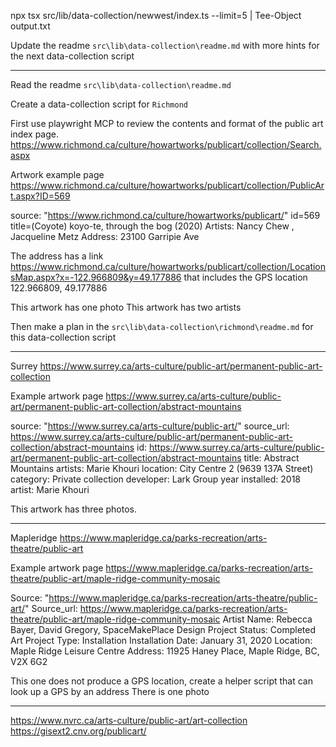 npx tsx src/lib/data-collection/newwest/index.ts --limit=5 | Tee-Object output.txt



Update the readme `src\lib\data-collection\readme.md` with more hints for the next data-collection script 


----

Read the readme `src\lib\data-collection\readme.md`

Create a data-collection script for `Richmond`

First use playwright MCP to review the contents and format of the public art index page.
https://www.richmond.ca/culture/howartworks/publicart/collection/Search.aspx

Artwork example page
https://www.richmond.ca/culture/howartworks/publicart/collection/PublicArt.aspx?ID=569

source: "https://www.richmond.ca/culture/howartworks/publicart/"
id=569
title=(Coyote) koyo-te, through the bog (2020)
Artists: Nancy Chew , Jacqueline Metz
Address: 23100 Garripie Ave

The address has a link https://www.richmond.ca/culture/howartworks/publicart/collection/LocationsMap.aspx?x=-122.966809&y=49.177886 that includes the GPS location 122.966809, 49.177886

This artwork has one photo
This artwork has two artists

Then make a plan in the `src\lib\data-collection\richmond\readme.md` for this data-collection script

----

Surrey 
https://www.surrey.ca/arts-culture/public-art/permanent-public-art-collection

Example artwork page
https://www.surrey.ca/arts-culture/public-art/permanent-public-art-collection/abstract-mountains

source: "https://www.surrey.ca/arts-culture/public-art/"
source_url: https://www.surrey.ca/arts-culture/public-art/permanent-public-art-collection/abstract-mountains
id: https://www.surrey.ca/arts-culture/public-art/permanent-public-art-collection/abstract-mountains
title: Abstract Mountains
artists: Marie Khouri
location: City Centre 2 (9639 137A Street)
category: Private collection
developer: Lark Group
year installed: 2018
artist: Marie Khouri

This artwork has three photos.


----

Mapleridge 
https://www.mapleridge.ca/parks-recreation/arts-theatre/public-art

Example artwork page
https://www.mapleridge.ca/parks-recreation/arts-theatre/public-art/maple-ridge-community-mosaic

Source: "https://www.mapleridge.ca/parks-recreation/arts-theatre/public-art/"
Source_url: https://www.mapleridge.ca/parks-recreation/arts-theatre/public-art/maple-ridge-community-mosaic
Artist Name: Rebecca Bayer, David Gregory, SpaceMakePlace Design
Project Status: Completed
Art Project Type: Installation
Installation Date: January 31, 2020
Location: Maple Ridge Leisure Centre
Address: 11925 Haney Place, Maple Ridge, BC, V2X 6G2

This one does not produce a GPS location, create a helper script that can look up a GPS by an address 
There is one photo

----




https://www.nvrc.ca/arts-culture/public-art/art-collection
https://gisext2.cnv.org/publicart/

